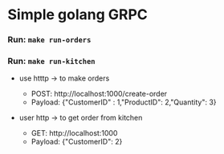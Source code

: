 # Simple golang GRPC

### Run:  `make run-orders`
### Run:  `make run-kitchen`

- use htttp -> to make orders
    + POST:  http://localhost:1000/create-order
    + Payload: {"CustomerID" : 1,"ProductID": 2,"Quantity": 3}

- user http -> to get order from kitchen
    + GET: http://localhost:1000
    + Payload: {"CustomerID": 2}
